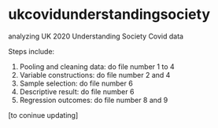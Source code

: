 # ukcovidunderstandingsociety
analyzing UK 2020 Understanding Society Covid data


Steps include:

1. Pooling and cleaning data: do file number 1 to 4
2. Variable constructions: do file number 2 and 4
3. Sample selection: do file number 6
4. Descriptive result: do file number 6
5. Regression outcomes: do file number 8 and 9

[to coninue updating]
